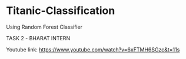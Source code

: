 # Titanic-Classification
Using Random Forest Classifier

TASK 2 - BHARAT INTERN

Youtube link: https://www.youtube.com/watch?v=6xFTMH6SGzc&t=11s
